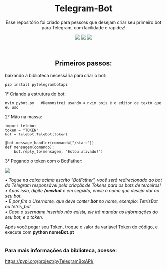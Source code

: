 <h1 align="center">Telegram-Bot</h1>

<p align="center">Esse repositório foi criado para pessoas que desejam criar seu primeiro bot para Telegram, com facilidade e rapidez!</b>


<div>
<p align="center"><img src="https://img.shields.io/badge/-python-white?style=for-the-badge&logo=Python&logoColor=default">
<img src="https://img.shields.io/badge/-telegram-white?style=for-the-badge&logo=Telegram&logoColor=default">
<img src="https://img.shields.io/badge/-pypi-white?style=for-the-badge&logo=pypi&logoColor=default">
</p>
</div>
</br>
<h2 align="center">Primeiros passos: </h2>

<p>baixando a biblioteca necessária para criar o bot: </p>

    pip install pytelegrambotapi

<p>1° Criando a estrutura do bot:</p>

    nvim pybot.py   #Demonstrei usando o nvim pois é o editor de texto que eu uso
    
<p>2° Mão na massa: </p>

    import telebot
    token = "TOKEN"
    bot = telebot.TeleBot(token)

    @bot.message_handler(command=["/start"])
    def mensagem(comando):
        bot.reply_to(mensagem, "Estou ativado!")

<p>3° Pegando o token com o BotFather: </p>
<a href="https://t.me/BotFather"><img src="https://img.shields.io/badge/-BotFather-white?style=for-the-badge&logo=Telegram&logoColor=default"></a>


<i>• Toque na caixa acima escrito "BotFather", você será redirecionado ao bot do Telegram responsável pela criação de Tokens para os bots de terceiros!</i></br>
<i>• Após isso, digite <b>/newbot</b> e em seguida, envie o nome que deseja dar ao seu bot.</i></br>
<i>• E por fim o Username, que deve conter <b>bot</b> no nome, exemplo: </b>TetrisBot ou tetris_bot</b></i></br>
<i>• Caso o username inserido não exista, ele irá mandar as informações do seu bot, e o token.</i></br>

<p> Após você pegar seu Token, troque o valor da variável Token do código, e execute com <b>python nomeBot.pt</b></i></br></br>

<h3>Para mais informações da biblioteca, acesse:</h3>

https://pypi.org/project/pyTelegramBotAPI/
